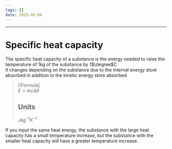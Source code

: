 ```yaml
---
tags: []
date: 2025-05-06
---
```

---  
# Specific heat capacity  
The specific heat capacity of a substance is the energy needed to raise the temperature of 1kg of the substance by 1$\degree$C  
It changes depending on the substance due to the internal energy store absorbed in addition to the kinetic energy store absorbed  
>[!Formula]  
>$E=mc \Delta \theta$  
>  
>## Units  
>$Jkg^{-1}K^{-1}$  
  
If you input the same heat energy, the substance with the large heat capacity has a small temperature increase, but the substance with the smaller heat capacity will have  a greater temperature increase.